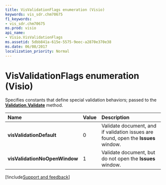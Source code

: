```yaml
---
title: VisValidationFlags enumeration (Visio)
keywords: vis_sdr.chm70675
f1_keywords:
- vis_sdr.chm70675
ms.prod: visio
api_name:
- Visio.VisValidationFlags
ms.assetid: 5dbb841a-615e-5575-9eec-a2870e370e38
ms.date: 06/08/2017
localization_priority: Normal
---
```



# VisValidationFlags enumeration (Visio)

Specifies constants that define special validation behaviors; passed to the  **[Validation.Validate](Visio.Validation.Validate.md)** method.



|Name|Value|Description|
|:-----|:-----|:-----|
| **visValidationDefault**|0|Validate document, and if validation issues are found, open the  **Issues** window.|
| **visValidationNoOpenWindow**|1|Validate document, but do not open the  **Issues** window.|

[!include[Support and feedback](~/includes/feedback-boilerplate.md)]